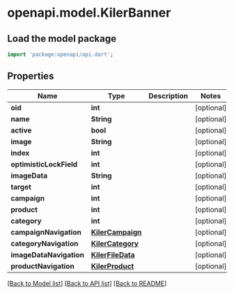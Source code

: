 # openapi.model.KilerBanner

## Load the model package
```dart
import 'package:openapi/api.dart';
```

## Properties
Name | Type | Description | Notes
------------ | ------------- | ------------- | -------------
**oid** | **int** |  | [optional] 
**name** | **String** |  | [optional] 
**active** | **bool** |  | [optional] 
**image** | **String** |  | [optional] 
**index** | **int** |  | [optional] 
**optimisticLockField** | **int** |  | [optional] 
**imageData** | **String** |  | [optional] 
**target** | **int** |  | [optional] 
**campaign** | **int** |  | [optional] 
**product** | **int** |  | [optional] 
**category** | **int** |  | [optional] 
**campaignNavigation** | [**KilerCampaign**](KilerCampaign.md) |  | [optional] 
**categoryNavigation** | [**KilerCategory**](KilerCategory.md) |  | [optional] 
**imageDataNavigation** | [**KilerFileData**](KilerFileData.md) |  | [optional] 
**productNavigation** | [**KilerProduct**](KilerProduct.md) |  | [optional] 

[[Back to Model list]](../README.md#documentation-for-models) [[Back to API list]](../README.md#documentation-for-api-endpoints) [[Back to README]](../README.md)


